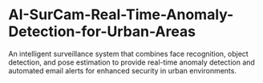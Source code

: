 # AI-SurCam-Real-Time-Anomaly-Detection-for-Urban-Areas
An intelligent surveillance system that combines face recognition, object detection, and pose estimation to provide real-time anomaly detection and automated email alerts for enhanced security in urban environments.
